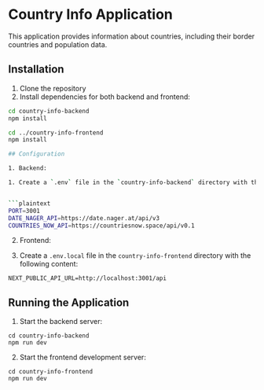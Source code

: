 # Country Info Application

This application provides information about countries, including their border countries and population data.

## Installation

1. Clone the repository
2. Install dependencies for both backend and frontend:

```bash
cd country-info-backend
npm install

cd ../country-info-frontend
npm install

## Configuration

1. Backend:

1. Create a `.env` file in the `country-info-backend` directory with the following content:


```plaintext
PORT=3001
DATE_NAGER_API=https://date.nager.at/api/v3
COUNTRIES_NOW_API=https://countriesnow.space/api/v0.1
```


2. Frontend:

1. Create a `.env.local` file in the `country-info-frontend` directory with the following content:


```plaintext
NEXT_PUBLIC_API_URL=http://localhost:3001/api
```




## Running the Application

1. Start the backend server:


```shellscript
cd country-info-backend
npm run dev
```

2. Start the frontend development server:


```shellscript
cd country-info-frontend
npm run dev
```
